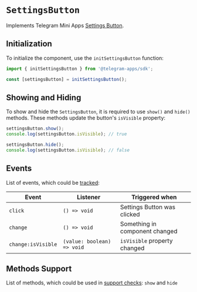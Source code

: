 # `SettingsButton`

Implements Telegram Mini Apps [Settings Button](../../../../platform/settings-button.md).

## Initialization

To initialize the component, use the `initSettingsButton` function:

```typescript
import { initSettingsButton } from '@telegram-apps/sdk';

const [settingsButton] = initSettingsButton();  
```

## Showing and Hiding

To show and hide the `SettingsButton`, it is required to use `show()` and `hide()` methods. These
methods update the button's `isVisible` property:

```typescript  
settingsButton.show();
console.log(settingsButton.isVisible); // true  

settingsButton.hide();
console.log(settingsButton.isVisible); // false  
```  

## Events

List of events, which could be [tracked](#events):

| Event              | Listener                   | Triggered when                 |
|--------------------|----------------------------|--------------------------------|
| `click`            | `() => void`               | Settings Button was clicked    |
| `change`           | `() => void`               | Something in component changed |
| `change:isVisible` | `(value: boolean) => void` | `isVisible` property changed   |

## Methods Support

List of methods, which could be used in [support checks](#methods-support): `show`
and `hide`